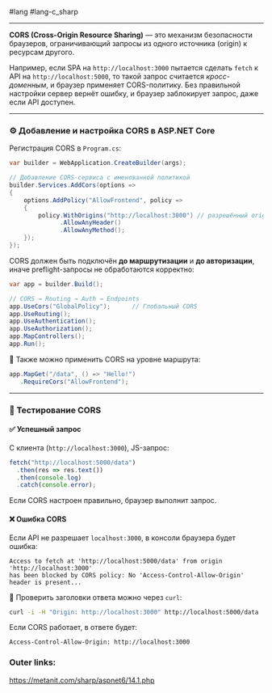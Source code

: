 #lang #lang-c_sharp  

---
**CORS (Cross-Origin Resource Sharing)** — это механизм безопасности браузеров, ограничивающий запросы из одного источника (origin) к ресурсам другого.

Например, если SPA на `http://localhost:3000` пытается сделать `fetch` к API на `http://localhost:5000`, то такой запрос считается _кросс-доменным_, и браузер применяет CORS-политику. Без правильной настройки сервер вернёт ошибку, и браузер заблокирует запрос, даже если API доступен.

---

### ⚙️ Добавление и настройка CORS в ASP.NET Core

Регистрация CORS в `Program.cs`:
```csharp
var builder = WebApplication.CreateBuilder(args);

// Добавление CORS-сервиса с именованной политикой
builder.Services.AddCors(options =>
{
    options.AddPolicy("AllowFrontend", policy =>
    {
        policy.WithOrigins("http://localhost:3000") // разрешённый origin
              .AllowAnyHeader()
              .AllowAnyMethod();
    });
});
```

CORS должен быть подключён **до маршрутизации** и **до авторизации**, иначе preflight-запросы не обработаются корректно:
```csharp
var app = builder.Build();

// CORS → Routing → Auth → Endpoints
app.UseCors("GlobalPolicy");      // Глобальный CORS
app.UseRouting();
app.UseAuthentication();
app.UseAuthorization();
app.MapControllers();
app.Run();
```

📌 Также можно применить CORS на уровне маршрута:

```csharp
app.MapGet("/data", () => "Hello!")
   .RequireCors("AllowFrontend");
```

---

### 🧪 Тестирование CORS

#### ✅ Успешный запрос
С клиента (`http://localhost:3000`), JS-запрос:
```javascript
fetch("http://localhost:5000/data")
  .then(res => res.text())
  .then(console.log)
  .catch(console.error);
```
Если CORS настроен правильно, браузер выполнит запрос.

#### ❌ Ошибка CORS
Если API не разрешает `localhost:3000`, в консоли браузера будет ошибка:
```
Access to fetch at 'http://localhost:5000/data' from origin 'http://localhost:3000'
has been blocked by CORS policy: No 'Access-Control-Allow-Origin' header is present...
```

📍 Проверить заголовки ответа можно через `curl`:
```bash
curl -i -H "Origin: http://localhost:3000" http://localhost:5000/data
```
Если CORS работает, в ответе будет:
```
Access-Control-Allow-Origin: http://localhost:3000
```

### Outer links:
https://metanit.com/sharp/aspnet6/14.1.php